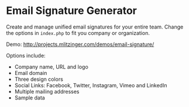 # Email Signature Generator
Create and manage unified email signatures for your entire team. Change the options in `index.php` to fit you company or organization. 

Demo: <http://projects.mlitzinger.com/demos/email-signature/> 

Options include:
- Company name, URL and logo
- Email domain
- Three design colors
- Social Links: Facebook, Twitter, Instagram, Vimeo and LinkedIn
- Multiple mailing addresses
- Sample data